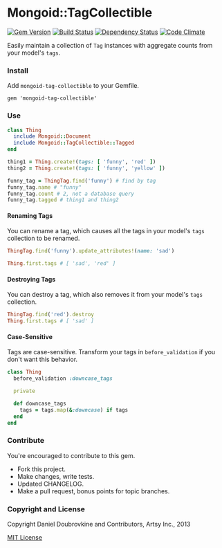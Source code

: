 Mongoid::TagCollectible
=======================

[![Gem Version](http://img.shields.io/gem/v/mongoid-tag-collectible.svg)](http://badge.fury.io/rb/mongoid-tag-collectible)
[![Build Status](http://img.shields.io/travis/dblock/mongoid-tag-collectible.svg)](https://travis-ci.org/dblock/mongoid-tag-collectible)
[![Dependency Status](https://gemnasium.com/dblock/mongoid-tag-collectible.svg)](https://gemnasium.com/dblock/mongoid-tag-collectible)
[![Code Climate](https://codeclimate.com/github/dblock/mongoid-tag-collectible.svg)](https://codeclimate.com/github/dblock/mongoid-tag-collectible)

Easily maintain a collection of `Tag` instances with aggregate counts from your model's `tags`.

### Install

Add `mongoid-tag-collectible` to your Gemfile.

```
gem 'mongoid-tag-collectible'
```

### Use

``` ruby
class Thing
  include Mongoid::Document
  include Mongoid::TagCollectible::Tagged
end

thing1 = Thing.create!(tags: [ 'funny', 'red' ])
thing2 = Thing.create!(tags: [ 'funny', 'yellow' ])

funny_tag = ThingTag.find('funny') # find by tag
funny_tag.name # "funny"
funny_tag.count # 2, not a database query
funny_tag.tagged # thing1 and thing2
```

#### Renaming Tags

You can rename a tag, which causes all the tags in your model's `tags` collection to be renamed.

``` ruby
ThingTag.find('funny').update_attributes!(name: 'sad')

Thing.first.tags # [ 'sad', 'red' ]
```

#### Destroying Tags

You can destroy a tag, which also removes it from your model's `tags` collection.

``` ruby
ThingTag.find('red').destroy
Thing.first.tags # [ 'sad' ]
```

#### Case-Sensitive

Tags are case-sensitive. Transform your tags in `before_validation` if you don't want this behavior.

``` ruby
class Thing
  before_validation :downcase_tags

  private

  def downcase_tags
    tags = tags.map(&:downcase) if tags
  end
end
```

### Contribute

You're encouraged to contribute to this gem.

* Fork this project.
* Make changes, write tests.
* Updated CHANGELOG.
* Make a pull request, bonus points for topic branches.

### Copyright and License

Copyright Daniel Doubrovkine and Contributors, Artsy Inc., 2013

[MIT License](LICENSE.md)
